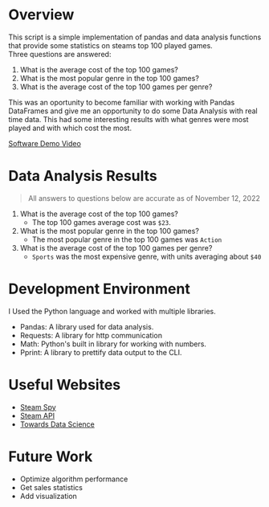 # Overview

This script is a simple implementation of pandas and data analysis functions that provide some statistics on steams top 100 played games.  
Three questions are answered:

1. What is the average cost of the top 100 games?
2. What is the most popular genre in the top 100 games?
3. What is the average cost of the top 100 games per genre?

This was an oportunity to become familiar with working with Pandas DataFrames and give me an opportunity to do some Data Analysis with real time data. This had some interesting results with what genres were most played and with which cost the most.

[Software Demo Video](http://youtube.link.goes.here)

# Data Analysis Results

> All answers to questions below are accurate as of November 12, 2022

1. What is the average cost of the top 100 games?
   - The top 100 games average cost was `$23`.
2. What is the most popular genre in the top 100 games?
   - The most popular genre in the top 100 games was `Action`
3. What is the average cost of the top 100 games per genre?
   - `Sports` was the most expensive genre, with units averaging about `$40`

# Development Environment

I Used the Python language and worked with multiple libraries.

- Pandas: A library used for data analysis.
- Requests: A library for http communication
- Math: Python's built in library for working with numbers.
- Pprint: A library to prettify data output to the CLI.

# Useful Websites

- [Steam Spy](https://steamspy.com/)
- [Steam API](https://steamapi.xpaw.me/#)
- [Towards Data Science](https://towardsdatascience.com/5-methods-to-check-for-nan-values-in-in-python-3f21ddd17eed)

# Future Work

- Optimize algorithm performance
- Get sales statistics
- Add visualization
